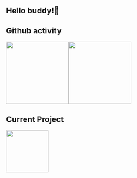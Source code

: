 ## Hello buddy!👋

## Github activity
<div style="display: flex">
  <img height="170em" src="https://github-readme-stats.vercel.app/api?username=vylenne&show_icons=true&theme=cobalt&count_private=true&include_all_commits=true" />
  <img height="170em" src="https://github-readme-stats.vercel.app/api/top-langs/?username=vylenne&show_icons=true&hide_border=true&layout=compact&langs_count=8"/>
</div>

## Current Project

<p width="100%" align="center">
  <a align="left" href="https://github.com/vylenne/design-patterns-for-humans-rus" title="Design Patterns">
    <img align="left" height="115" src="https://github-readme-stats.vercel.app/api/pin/?username=vylenne&repo=design-patterns-for-humans-rus&theme=light">
  </a>
<!--   <a align="right" href="https://github.com/vylenne/design-patterns-for-humans-rus" title="Design Patterns">
    <img align="right" height="115" src="https://github-readme-stats.vercel.app/api/pin/?username=vylenne&repo=design-patterns-for-humans-rus&theme=light">
  </a> -->
</p>
<br>

<!--
Here are some ideas to get you started:

- 🔭 I’m currently working on ...
- 🌱 I’m currently learning ...
- 👯 I’m looking to collaborate on ...
- 🤔 I’m looking for help with ...
- 💬 Ask me about ...
- 📫 How to reach me: ...
- 😄 Pronouns: ...
- ⚡ Fun fact: ...
-->
